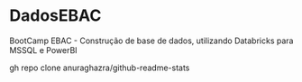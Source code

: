 # DadosEBAC
BootCamp EBAC - Construção de base de dados, utilizando Databricks para MSSQL e PowerBI

gh repo clone anuraghazra/github-readme-stats
